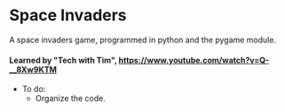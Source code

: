 # Space Invaders
A space invaders game, programmed in python and the pygame module. 

#### Learned by "Tech with Tim", https://www.youtube.com/watch?v=Q-__8Xw9KTM

* To do:
  * Organize the code.
